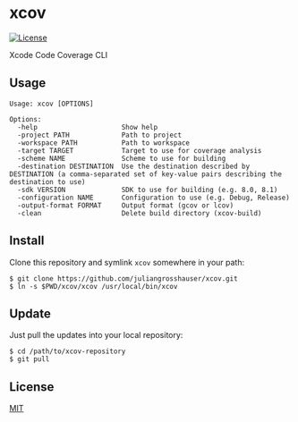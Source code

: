 # xcov
[![License](https://img.shields.io/badge/license-MIT-3f3f3f.svg)](http://choosealicense.com/licenses/mit)

Xcode Code Coverage CLI

## Usage
```
Usage: xcov [OPTIONS]

Options:
  -help                     Show help
  -project PATH             Path to project
  -workspace PATH           Path to workspace
  -target TARGET            Target to use for coverage analysis
  -scheme NAME              Scheme to use for building
  -destination DESTINATION  Use the destination described by DESTINATION (a comma-separated set of key-value pairs describing the destination to use)
  -sdk VERSION              SDK to use for building (e.g. 8.0, 8.1)
  -configuration NAME       Configuration to use (e.g. Debug, Release)
  -output-format FORMAT     Output format (gcov or lcov)
  -clean                    Delete build directory (xcov-build)
```

## Install
Clone this repository and symlink `xcov` somewhere in your path:

```shell
$ git clone https://github.com/juliangrosshauser/xcov.git
$ ln -s $PWD/xcov/xcov /usr/local/bin/xcov
```

## Update
Just pull the updates into your local repository:

```shell
$ cd /path/to/xcov-repository
$ git pull
```

## License
[MIT](LICENSE)
